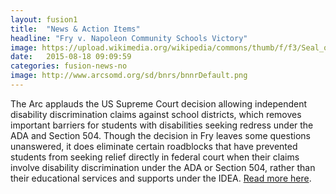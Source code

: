 ```yaml
---
layout: fusion1
title:  "News & Action Items"
headline: "Fry v. Napoleon Community Schools Victory"
image: https://upload.wikimedia.org/wikipedia/commons/thumb/f/f3/Seal_of_the_United_States_Supreme_Court.svg/1200px-Seal_of_the_United_States_Supreme_Court.svg.png 
date:   2015-08-18 09:09:59
categories: fusion-news-no
image: http://www.arcsomd.org/sd/bnrs/bnnrDefault.png
---
```

The Arc applauds the US Supreme Court decision allowing independent disability discrimination claims against school districts, which removes important barriers for students with disabilities seeking redress under the ADA and Section 504. Though the decision in Fry leaves some questions unanswered, it does eliminate certain roadblocks that have prevented students from seeking relief directly in federal court when their claims involve disability discrimination under the ADA or Section 504, rather than their educational services and supports under the IDEA. <a href="https://blog.thearc.org/2017/02/23/arc-applauds-u-s-supreme-court-decision-allowing-independent-disability-discrimination-claims-school-districts/">Read more here</a>.